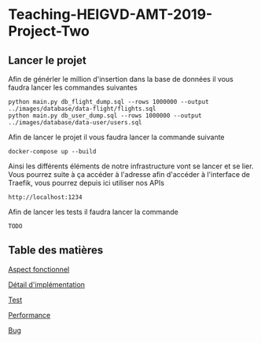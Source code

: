 # Teaching-HEIGVD-AMT-2019-Project-Two

## Lancer le projet
Afin de générler le million d'insertion dans la base de données il vous faudra lancer les commandes suivantes 

```
python main.py db_flight_dump.sql --rows 1000000 --output ../images/database/data-flight/flights.sql
python main.py db_user_dump.sql --rows 1000000 --output ../images/database/data-user/users.sql
```

Afin de lancer le projet il vous faudra lancer la commande suivante 

```
docker-compose up --build
```
Ainsi les différents éléments de notre infrastructure vont se lancer et se lier. Vous pourrez suite à ça accéder à l'adresse afin d'accéder à l'interface de Traefik, vous pourrez depuis ici utiliser nos APIs
```
http://localhost:1234
```
Afin de lancer les tests il faudra lancer la commande

```
TODO
```

## Table des matières

[Aspect fonctionnel](https://github.com/IxSysTech/TrainingREST/blob/master/rapport/functional_aspect.md)

[Détail d'implémentation](https://github.com/IxSysTech/TrainingREST/blob/master/rapport/detail.md)

[Test](https://github.com/panticne/Teaching-HEIGVD-AMT-2019-Project-One/blob/master/markdowns/test.md)

[Performance](https://github.com/panticne/Teaching-HEIGVD-AMT-2019-Project-One/blob/master/markdowns/test.md)

[Bug](https://github.com/panticne/Teaching-HEIGVD-AMT-2019-Project-One/blob/master/markdowns/test.md)

